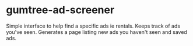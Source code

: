 # gumtree-ad-screener
Simple interface to help find a specific ads ie rentals. Keeps track of ads you've seen. Generates a page listing new ads you haven't seen and saved ads. 

